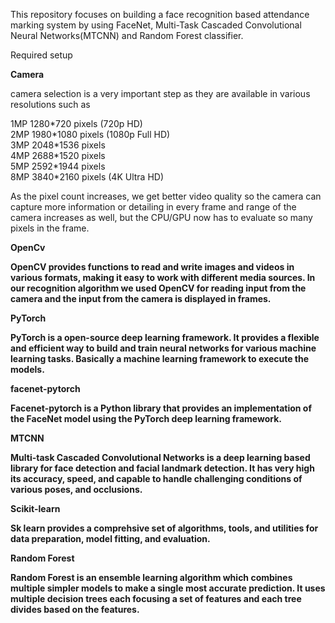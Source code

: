 This repository focuses on building a face recognition based attendance marking system by using FaceNet, 
Multi-Task Cascaded Convolutional Neural Networks(MTCNN) and Random Forest classifier.

Required setup 

<B>Camera</B>

camera selection is a very important step as they are available in various resolutions such as 

1MP 1280\*720 pixels (720p HD) </br>
2MP 1980\*1080 pixels (1080p Full HD) </br>
3MP 2048\*1536 pixels </br>
4MP 2688\*1520 pixels</br>
5MP 2592\*1944 pixels</br>
8MP 3840\*2160 pixels (4K Ultra HD)</br>

As the pixel count increases, we get better video quality so the camera can capture more information or detailing in every frame and range of the camera increases as well, but the CPU/GPU now has to evaluate so many pixels in the frame. 

<B>OpenCv</br>

OpenCV provides functions to read and write images and videos in various formats, making it easy to work with different media sources. In our recognition algorithm we used OpenCV for reading input from the camera and the input from the camera is displayed in frames.

<B>PyTorch</br>

PyTorch is a open-source deep learning framework. It provides a flexible and efficient way to build and train neural networks for various machine learning tasks. Basically a machine learning framework to execute the models.

<B>facenet-pytorch</br>

Facenet-pytorch is a Python library that provides an implementation of the FaceNet model using the PyTorch deep learning framework.

<B>MTCNN</br>

Multi-task Cascaded Convolutional Networks is a deep learning based library for face detection and facial landmark detection. It has very high  its accuracy, speed, and capable to handle challenging conditions of various poses, and occlusions. 

<B>Scikit-learn </br>

Sk learn provides a comprehsive set of algorithms, tools, and utilities for data preparation, model fitting, and evaluation. 

<B>Random Forest</br>

Random Forest is an ensemble learning algorithm which combines multiple simpler models to make a single most accurate prediction. It uses multiple decision trees each focusing a set of features and each tree divides based on the features. 





















